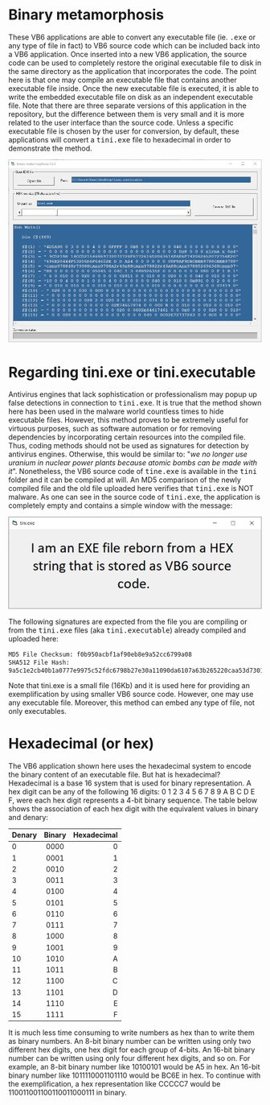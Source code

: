 # Binary metamorphosis

These VB6 applications are able to convert any executable file (ie. <kbd>.exe</kbd> or any type of file in fact) to VB6 source code which can be included back into a VB6 application. Once inserted into a new VB6 application, the source code can be used to completely restore the original executable file to disk in the same directory as the application that incorporates the code. The point here is that one may compile an executable file that contains another executable file inside. Once the new executable file is executed, it is able to write the embedded executable file on disk as an independent executable file. Note that there are three separate versions of this application in the repository, but the difference between them is very small and it is more related to the user interface than the source code. Unless a specific executable file is chosen by the user for conversion, by default, these applications will convert a <kbd>tini.exe</kbd> file to hexadecimal in order to demonstrate the method.

<img src="https://github.com/Gagniuc/Binary-metamorphosis/blob/main/img/1.png?raw=true" alt="Binary metamorphosis">

# Regarding tini.exe or tini.executable

Antivirus engines that lack sophistication or professionalism may popup up false detections in connection to <kbd>tini.exe</kbd>. It is true that the method shown here has been used in the malware world countless times to hide executable files. However, this method proves to be extremely useful for virtuous purposes, such as software automation or for removing dependencies by incorporating certain resources into the compiled file. Thus, coding methods should not be used as signatures for detection by antivirus engines. Otherwise, this would be similar to: "<i>we no longer use uranium in nuclear power plants because atomic bombs can be made with it</i>". Nonetheless, the VB6 source code of <kbd>tine.exe</kbd> is available in the <kbd>tini</kbd> folder and it can be compiled at will. An MD5 comparison of the newly compiled file and the old file uploaded here verifies that <kbd>tini.exe</kbd> is NOT malware. As one can see in the source code of <kbd>tini.exe</kbd>, the application is completely empty and contains a simple window with the message:

<img src="https://github.com/Gagniuc/Binary-metamorphosis/blob/main/img/tini.png?raw=true" alt="tini.exe">

The following signatures are expected from the file you are compiling or from the <kbd>tini.exe</kbd> files (aka <kbd>tini.executable</kbd>) already compiled and uploaded here:

```
MD5 File Checksum: f0b950acbf1af90eb8e9a52cc6799a08
SHA512 File Hash:  9a5c1e2cb40b1a0777e9975c52fdc6798b27e30a11090da6107a63b265220caa53d7301c10920d91033c05233bd25c65c216a1ca274eb98e429c63de453ec394
```

Note that tini.exe is a small file (16Kb) and it is used here for providing an exemplification by using smaller VB6 source code. However, one may use any executable file. Moreover, this method can embed any type of file, not only executables.


# Hexadecimal (or hex)

The VB6 application shown here uses the hexadecimal system to encode the binary content of an executable file. But hat is hexadecimal? Hexadecimal is a base 16 system that is used for binary representation. A hex digit can be any of the following 16 digits: 0 1 2 3 4 5 6 7 8 9 A B C D E F, were each hex digit represents a 4-bit binary sequence. The table below shows the association of each hex digit with the equivalent values in binary and denary:

| Denary | Binary | Hexadecimal |
| :---   |  :---: |     ---:    |
| 0      | 0000   | 0           |
| 1      | 0001   | 1           |
| 2      | 0010   | 2           |
| 3      | 0011   | 3           |
| 4      | 0100   | 4           |
| 5      | 0101   | 5           |
| 6      | 0110   | 6           |
| 7      | 0111   | 7           |
| 8      | 1000   | 8           |
| 9      | 1001   | 9           |
| 10     | 1010   | A           |
| 11     | 1011   | B           |
| 12     | 1100   | C           |
| 13     | 1101   | D           |
| 14     | 1110   | E           |
| 15     | 1111   | F           |


It is much less time consuming to write numbers as hex than to write them as binary numbers. An 8-bit binary number can be written using only two different hex digits, one hex digit for each group of 4-bits. An 16-bit binary number can be written using only four different hex digits, and so on. For example, an 8-bit binary number like 10100101 would be A5 in hex. An 16-bit binary number like 1011110001101110 would be BC6E in hex. To continue with the exemplification, a hex representation like CCCCC7 would be 110011001100110011000111 in binary.
